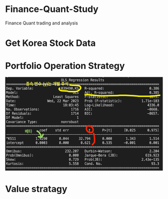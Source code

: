 # Finance-Quant-Study
Finance Quant trading and analysis

# Get Korea Stock Data

# Portfolio Operation Strategy
<img src="./img/PorfolioStratagy.png" width="600px" height="300px" title="Summary" alt="PorfolioStratagy"></img><br/>
# Value stratagy